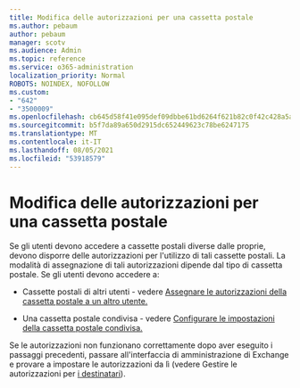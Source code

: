 ```yaml
---
title: Modifica delle autorizzazioni per una cassetta postale
ms.author: pebaum
author: pebaum
manager: scotv
ms.audience: Admin
ms.topic: reference
ms.service: o365-administration
localization_priority: Normal
ROBOTS: NOINDEX, NOFOLLOW
ms.custom:
- "642"
- "3500009"
ms.openlocfilehash: cb645d58f41e095def09dbbe61bd6264f621b82c0f42c428a5a88e702c0c950b
ms.sourcegitcommit: b5f7da89a650d2915dc652449623c78be6247175
ms.translationtype: MT
ms.contentlocale: it-IT
ms.lasthandoff: 08/05/2021
ms.locfileid: "53918579"
---
```

# <a name="changing-permissions-on-a-mailbox"></a>Modifica delle autorizzazioni per una cassetta postale

Se gli utenti devono accedere a cassette postali diverse dalle proprie, devono disporre delle autorizzazioni per l'utilizzo di tali cassette postali. La modalità di assegnazione di tali autorizzazioni dipende dal tipo di cassetta postale. Se gli utenti devono accedere a:
  
- Cassette postali di altri utenti - vedere [Assegnare le autorizzazioni della cassetta postale a un altro utente.](https://docs.microsoft.com/microsoft-365/admin/add-users/give-mailbox-permissions-to-another-user)
    
- Una cassetta postale condivisa - vedere [Configurare le impostazioni della cassetta postale condivisa.](https://docs.microsoft.com/microsoft-365/admin/email/configure-a-shared-mailbox#add-or-remove-members)
    
Se le autorizzazioni non funzionano correttamente dopo aver eseguito i passaggi precedenti, passare all'interfaccia di amministrazione di Exchange e provare a impostare le autorizzazioni da lì (vedere Gestire le autorizzazioni per [i destinatari](https://technet.microsoft.com/library/jj919240%28v=exchg.150%29.aspx)).
  
